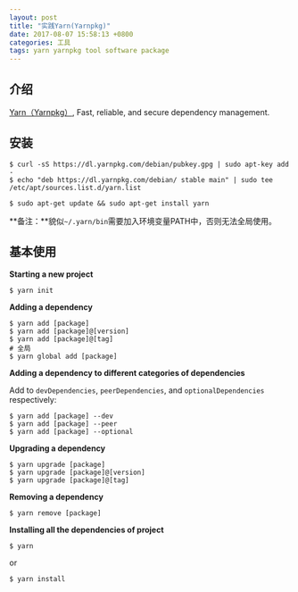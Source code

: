 ```yaml
---
layout: post
title: "实践Yarn(Yarnpkg)"
date: 2017-08-07 15:58:13 +0800
categories: 工具
tags: yarn yarnpkg tool software package
---
```


## 介绍

[Yarn（Yarnpkg）](https://yarnpkg.com), Fast, reliable, and secure dependency management.

## 安装

```shell
$ curl -sS https://dl.yarnpkg.com/debian/pubkey.gpg | sudo apt-key add -
$ echo "deb https://dl.yarnpkg.com/debian/ stable main" | sudo tee /etc/apt/sources.list.d/yarn.list
```

```shell
$ sudo apt-get update && sudo apt-get install yarn
```

**备注：**貌似`~/.yarn/bin`需要加入环境变量PATH中，否则无法全局使用。

## 基本使用

**Starting a new project**

```shell
$ yarn init
```

**Adding a dependency**

```shell
$ yarn add [package]
$ yarn add [package]@[version]
$ yarn add [package]@[tag]
# 全局
$ yarn global add [package]
```

**Adding a dependency to different categories of dependencies**

Add to `devDependencies`, `peerDependencies`, and `optionalDependencies` respectively:

```shell
$ yarn add [package] --dev
$ yarn add [package] --peer
$ yarn add [package] --optional
```

**Upgrading a dependency**

```shell
$ yarn upgrade [package]
$ yarn upgrade [package]@[version]
$ yarn upgrade [package]@[tag]
```

**Removing a dependency**

```shell
$ yarn remove [package]
```

**Installing all the dependencies of project**

```shell
$ yarn
```

or

```shell
$ yarn install
```
